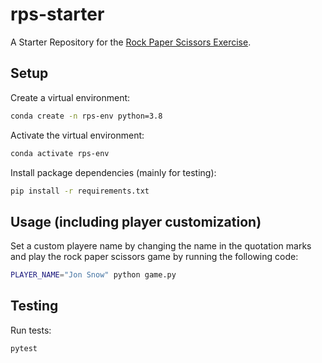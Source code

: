 # rps-starter

A Starter Repository for the [Rock Paper Scissors Exercise](https://github.com/prof-rossetti/intro-to-python/blob/main/exercises/rock-paper-scissors/README.md).

## Setup

Create a virtual environment:

```sh
conda create -n rps-env python=3.8
```

Activate the virtual environment:

```sh
conda activate rps-env
```

Install package dependencies (mainly for testing):

```sh
pip install -r requirements.txt
```

## Usage (including player customization)

Set a custom playere name by changing the name in the quotation marks and play the rock paper scissors game by running the following code:

```sh
PLAYER_NAME="Jon Snow" python game.py
```

## Testing

Run tests:

```sh
pytest
```
